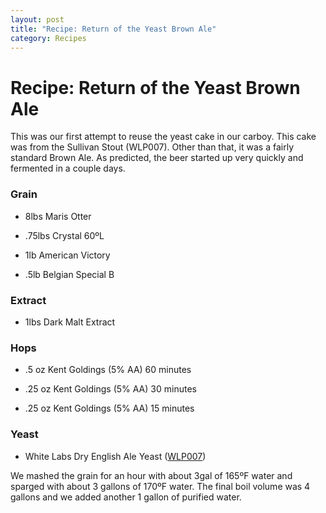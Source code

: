 ```yaml
---
layout: post
title: "Recipe: Return of the Yeast Brown Ale"
category: Recipes
---
```


Recipe: Return of the Yeast Brown Ale
=====================================

This was our first attempt to reuse the yeast cake in our carboy. This cake was from the Sullivan Stout (WLP007). Other than that, it was a fairly standard Brown Ale. As predicted, the beer started up very quickly and fermented in a couple days.

### Grain

*   8lbs Maris Otter

*   .75lbs Crystal 60ºL

*   1lb American Victory

*   .5lb Belgian Special B

### Extract

*   1lbs Dark Malt Extract

### Hops

*   .5 oz Kent Goldings (5% AA) 60 minutes

*   .25 oz Kent Goldings (5% AA) 30 minutes

*   .25 oz Kent Goldings (5% AA) 15 minutes

### Yeast

*   White Labs Dry English Ale Yeast ([WLP007](http://www.whitelabs.com/beer/strains_wlp007.html "Dry English Ale Yeast"))

We mashed the grain for an hour with about 3gal of 165ºF water and sparged with about 3 gallons of 170ºF water. The final boil volume was 4 gallons and we added another 1 gallon of purified water.